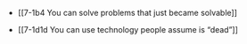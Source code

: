 - [[7-1b4 You can solve problems that just became solvable]]

- [[7-1d1d You can use technology people assume is “dead”]]
